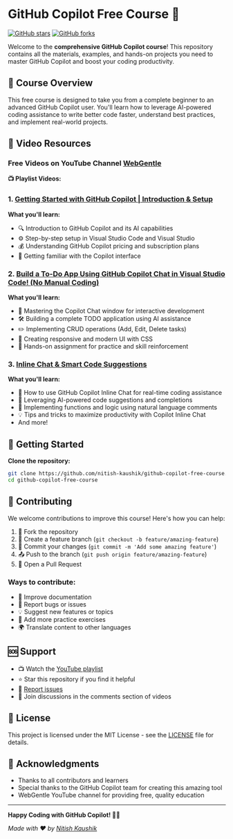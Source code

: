 # GitHub Copilot Free Course 🚀

[![GitHub stars](https://img.shields.io/github/stars/nitish-kaushik/github-copilot-free-course?style=social)](https://github.com/nitish-kaushik/github-copilot-free-course/stargazers)
[![GitHub forks](https://img.shields.io/github/forks/nitish-kaushik/github-copilot-free-course?style=social)](https://github.com/nitish-kaushik/github-copilot-free-course/network/members)

Welcome to the **comprehensive GitHub Copilot course**! This repository contains all the materials, examples, and hands-on projects you need to master GitHub Copilot and boost your coding productivity.


## 🎯 Course Overview

This free course is designed to take you from a complete beginner to an advanced GitHub Copilot user. You'll learn how to leverage AI-powered coding assistance to write better code faster, understand best practices, and implement real-world projects.


## 🎥 Video Resources

### Free Videos on YouTube Channel [WebGentle](https://www.youtube.com/watch?v=0iQ_THceaHE&list=PLaFzfwmPR7_KDsxXQgrme0YFvJa7Fb38x&ab_channel=WebGentle)

**📺 Playlist Videos:**

### 1. [Getting Started with GitHub Copilot | Introduction & Setup](https://www.youtube.com/watch?v=0iQ_THceaHE&list=PLaFzfwmPR7_KDsxXQgrme0YFvJa7Fb38x&ab_channel=WebGentle)

**What you'll learn:**
- 🔍 Introduction to GitHub Copilot and its AI capabilities
- ⚙️ Step-by-step setup in Visual Studio Code and Visual Studio
- 💰 Understanding GitHub Copilot pricing and subscription plans
- 🎯 Getting familiar with the Copilot interface

### 2. [Build a To-Do App Using GitHub Copilot Chat in Visual Studio Code! (No Manual Coding)](https://www.youtube.com/watch?v=TlxjdHhIP0k&list=PLaFzfwmPR7_KDsxXQgrme0YFvJa7Fb38x&index=2&ab_channel=WebGentle)

**What you'll learn:**
- 💬 Mastering the Copilot Chat window for interactive development
- 🛠️ Building a complete TODO application using AI assistance
- ✏️ Implementing CRUD operations (Add, Edit, Delete tasks)
- 🎨 Creating responsive and modern UI with CSS
- 📝 Hands-on assignment for practice and skill reinforcement

### 3. [Inline Chat & Smart Code Suggestions](https://www.youtube.com/watch?v=X8U3YSECR1Q&list=PLaFzfwmPR7_KDsxXQgrme0YFvJa7Fb38x&index=3&ab_channel=WebGentle)

**What you'll learn:**
- 🚀 How to use GitHub Copilot Inline Chat for real-time coding assistance
- 🤖 Leveraging AI-powered code suggestions and completions
- 📝 Implementing functions and logic using natural language comments
- 💡 Tips and tricks to maximize productivity with Copilot Inline Chat
- And more!


## 🏁 Getting Started

**Clone the repository:**
   ```bash
   git clone https://github.com/nitish-kaushik/github-copilot-free-course.git
   cd github-copilot-free-course
   ```

## 🤝 Contributing

We welcome contributions to improve this course! Here's how you can help:

1. 🍴 Fork the repository
2. 🌿 Create a feature branch (`git checkout -b feature/amazing-feature`)
3. 💾 Commit your changes (`git commit -m 'Add some amazing feature'`)
4. 📤 Push to the branch (`git push origin feature/amazing-feature`)
5. 🔄 Open a Pull Request

### Ways to contribute:
- 📝 Improve documentation
- 🐛 Report bugs or issues
- 💡 Suggest new features or topics
- 🎯 Add more practice exercises
- 🌍 Translate content to other languages

## 🆘 Support

- 📺 Watch the [YouTube playlist](https://www.youtube.com/watch?v=0iQ_THceaHE&list=PLaFzfwmPR7_KDsxXQgrme0YFvJa7Fb38x&ab_channel=WebGentle)
- ⭐ Star this repository if you find it helpful
- 🐛 [Report issues](https://github.com/nitish-kaushik/github-copilot-free-course/issues)
- 💬 Join discussions in the comments section of videos

## 📄 License

This project is licensed under the MIT License - see the [LICENSE](LICENSE) file for details.

## 🙏 Acknowledgments

- Thanks to all contributors and learners
- Special thanks to the GitHub Copilot team for creating this amazing tool
- WebGentle YouTube channel for providing free, quality education

---

**Happy Coding with GitHub Copilot! 🤖✨**

*Made with ❤️ by [Nitish Kaushik](https://github.com/nitish-kaushik)*
